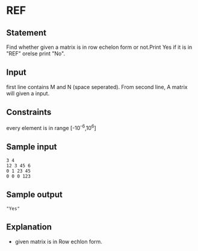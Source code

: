 # REF
## Statement
Find whether given a matrix is in row echelon form or not.Print Yes if it is in "REF" orelse print "No".
## Input
first line contains M and N (space seperated).
From second line, A matrix will given a input.
## Constraints 
every element is in range [-10<sup>-6</sup>,10<sup>6</sup>]
## Sample input 
```
3 4
12 3 45 6
0 1 23 45
0 0 0 123
```
## Sample output
```
"Yes"
```
## Explanation
* given matrix is in Row echlon form.
